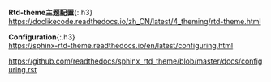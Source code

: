 ```note
```
**Rtd-theme主题配置**{:.h3}<br>
<https://doclikecode.readthedocs.io/zh_CN/latest/4_theming/rtd-theme.html>

**Configuration**{:.h3}<br>
<https://sphinx-rtd-theme.readthedocs.io/en/latest/configuring.html>

https://github.com/readthedocs/sphinx_rtd_theme/blob/master/docs/configuring.rst
